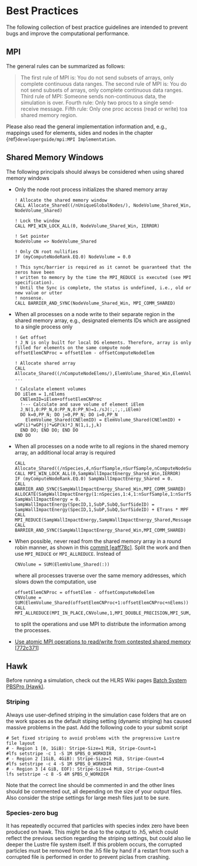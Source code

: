 # Best Practices

The following collection of best practice guidelines are intended to prevent bugs and improve the computational performance.

## MPI

The general rules can be summarized as follows:

> The first rule of MPI is: You do not send subsets of arrays, only complete continuous data ranges.
> The second rule of MPI is: You do not send subsets of arrays, only complete continuous data ranges.
> Third rule of MPI: Someone sends non-continuous data, the simulation is over.
> Fourth rule: Only two procs to a single send-receive message.
> Fifth rule: Only one proc access (read or write) toa shared memory region.

Please also read the general implementation information and, e.g., mappings used for elements, sides and nodes in the chapter
{ref}`developerguide/mpi:MPI Implementation`.

## Shared Memory Windows

The following principals should always be considered when using shared memory windows

- Only the node root process initializes the shared memory array

      ! Allocate the shared memory window
      CALL Allocate_Shared((/nUniqueGlobalNodes/), NodeVolume_Shared_Win, NodeVolume_Shared)

      ! Lock the window
      CALL MPI_WIN_LOCK_ALL(0, NodeVolume_Shared_Win, IERROR)

      ! Set pointer
      NodeVolume => NodeVolume_Shared

      ! Only CN root nullifies
      IF (myComputeNodeRank.EQ.0) NodeVolume = 0.0

      ! This sync/barrier is required as it cannot be guaranteed that the zeros have been
      ! written to memory by the time the MPI_REDUCE is executed (see MPI specification).
      ! Until the Sync is complete, the status is undefined, i.e., old or new value or utter
      ! nonsense.
      CALL BARRIER_AND_SYNC(NodeVolume_Shared_Win, MPI_COMM_SHARED)

- When all processes on a node write to their separate region in the shared memory array, e.g., designated elements IDs which are
  assigned to a single process only

      ! Get offset
      ! J_N is only built for local DG elements. Therefore, array is only filled for elements on the same compute node
      offsetElemCNProc = offsetElem - offsetComputeNodeElem

      ! Allocate shared array
      CALL Allocate_Shared((/nComputeNodeElems/),ElemVolume_Shared_Win,ElemVolume_Shared)
      ...

      ! Calculate element volumes
      DO iElem = 1,nElems
        CNElemID=iElem+offsetElemCNProc
        !--- Calculate and save volume of element iElem
        J_N(1,0:PP_N,0:PP_N,0:PP_N)=1./sJ(:,:,:,iElem)
        DO k=0,PP_N; DO j=0,PP_N; DO i=0,PP_N
          ElemVolume_Shared(CNElemID) = ElemVolume_Shared(CNElemID) + wGP(i)*wGP(j)*wGP(k)*J_N(1,i,j,k)
        END DO; END DO; END DO
      END DO

- When all processes on a node write to all regions in the shared memory array, an additional local array is required

      CALL Allocate_Shared((/nSpecies,4,nSurfSample,nSurfSample,nComputeNodeSurfTotalSides/),SampWallImpactEnergy_Shared_Win,SampWallImpactEnergy_Shared)
      CALL MPI_WIN_LOCK_ALL(0,SampWallImpactEnergy_Shared_Win,IERROR)
      IF (myComputeNodeRank.EQ.0) SampWallImpactEnergy_Shared = 0.
      CALL BARRIER_AND_SYNC(SampWallImpactEnergy_Shared_Win,MPI_COMM_SHARED)
      ALLOCATE(SampWallImpactEnergy(1:nSpecies,1:4,1:nSurfSample,1:nSurfSample,1:nComputeNodeSurfTotalSides))
      SampWallImpactEnergy = 0.
      SampWallImpactEnergy(SpecID,1,SubP,SubQ,SurfSideID) = SampWallImpactEnergy(SpecID,1,SubP,SubQ,SurfSideID) + ETrans * MPF
      CALL MPI_REDUCE(SampWallImpactEnergy,SampWallImpactEnergy_Shared,MessageSize,MPI_DOUBLE_PRECISION,MPI_SUM,0,MPI_COMM_SHARED,IERROR)
      CALL BARRIER_AND_SYNC(SampWallImpactEnergy_Shared_Win,MPI_COMM_SHARED)

- When possible, never read from the shared memory array in a round robin manner, as shown in this [commit [eaff78c]](https://github.com/piclas-framework/piclas/commit/eaff78c158884e0bab05c555bf72b4ff6198e42f).
  Split the work and then use `MPI_REDUCE` or `MPI_ALLREDUCE`.
  Instead of

      CNVolume = SUM(ElemVolume_Shared(:))

  where all processes traverse over the same memory addresses, which slows down the computation, use

      offsetElemCNProc = offsetElem - offsetComputeNodeElem
      CNVolume = SUM(ElemVolume_Shared(offsetElemCNProc+1:offsetElemCNProc+nElems))
      CALL MPI_ALLREDUCE(MPI_IN_PLACE,CNVolume,1,MPI_DOUBLE_PRECISION,MPI_SUM,MPI_COMM_SHARED,iError)

  to split the operations and use MPI to distribute the information among the processes.

- [Use atomic MPI operations to read/write from contested shared memory [772c371]](https://github.com/piclas-framework/piclas/commit/772c3711bbb0c935659b2d08fccd18c80e6b72dc)

## Hawk

Before running a simulation, check out the HLRS Wiki pages [Batch System PBSPro (Hawk)](https://kb.hlrs.de/platforms/index.php/Batch_System_PBSPro_(Hawk)).

### Striping
Always use user-defined striping in the simulation case folders that are on the work spaces as the default stiping setting (dynamic
striping) has caused massive problems in the past. Add the following code to your submit script

    # Set fixed striping to avoid problems with the progressive Lustre file layout
    # - Region 1 [0, 1GiB): Stripe-Size=1 MiB, Stripe-Count=1
    #lfs setstripe -c 1 -S 1M $PBS_O_WORKDIR
    # - Region 2 [1GiB, 4GiB): Stripe-Size=1 MiB, Stripe-Count=4
    #lfs setstripe -c 4 -S 1M $PBS_O_WORKDIR
    # - Region 3 [4 GiB, EOF): Stripe-Size=4 MiB, Stripe-Count=8
    lfs setstripe -c 8 -S 4M $PBS_O_WORKDIR

Note that the correct line should be commented in and the other lines should be commented out, all depending on the size of your
output files.
Also consider the stripe settings for large mesh files just to be sure.

### Species-zero bug
It has repeatedly occurred that particles with species index zero have been produced on hawk.
This might be due to the output to .h5, which could reflect the previous section regarding the striping settings, but could also lie
deeper the Lustre file system itself.
If this problem occurs, the corrupted particles must be removed from the .h5 file by hand if a restart from such a corrupted file is
performed in order to prevent piclas from crashing.
